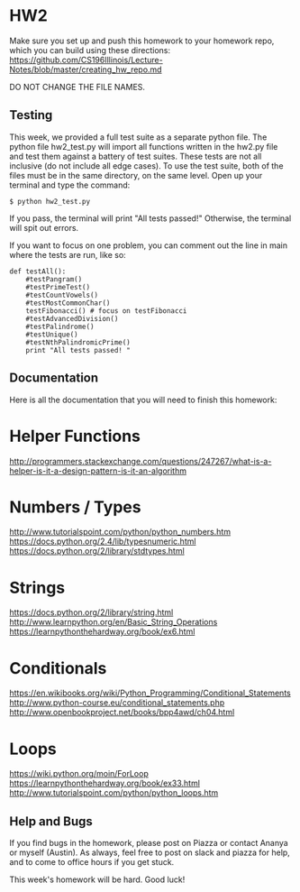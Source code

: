 # HW2
Make sure you set up and push this homework to your homework repo, which you can build using these directions: https://github.com/CS196Illinois/Lecture-Notes/blob/master/creating_hw_repo.md

DO NOT CHANGE THE FILE NAMES.

## Testing
This week, we provided a full test suite as a separate python file. The python file hw2_test.py will import all functions written in the hw2.py file and test them against a battery of test suites. These tests are not all inclusive (do not include all edge cases). To use the test suite, both of the files must be in the same directory, on the same level. Open up your terminal and type the command:

```
$ python hw2_test.py
```

If you pass, the terminal will print "All tests passed!"
Otherwise, the terminal will spit out errors.

If you want to focus on one problem, you can comment out the line in main where the tests are run, like so:

```
def testAll():
    #testPangram()
    #testPrimeTest()
    #testCountVowels()
    #testMostCommonChar()
    testFibonacci() # focus on testFibonacci
    #testAdvancedDivision()
    #testPalindrome()
    #testUnique()
    #testNthPalindromicPrime()
    print "All tests passed! "
```

## Documentation
Here is all the documentation that you will need to finish this homework:

# Helper Functions
http://programmers.stackexchange.com/questions/247267/what-is-a-helper-is-it-a-design-pattern-is-it-an-algorithm

# Numbers / Types
http://www.tutorialspoint.com/python/python_numbers.htm<br />
https://docs.python.org/2.4/lib/typesnumeric.html<br />
https://docs.python.org/2/library/stdtypes.html<br />

# Strings
https://docs.python.org/2/library/string.html<br />
http://www.learnpython.org/en/Basic_String_Operations<br />
https://learnpythonthehardway.org/book/ex6.html<br />

# Conditionals
https://en.wikibooks.org/wiki/Python_Programming/Conditional_Statements<br />
http://www.python-course.eu/conditional_statements.php<br />
http://www.openbookproject.net/books/bpp4awd/ch04.html<br />

# Loops
https://wiki.python.org/moin/ForLoop<br />
https://learnpythonthehardway.org/book/ex33.html<br />
http://www.tutorialspoint.com/python/python_loops.htm<br />

## Help and Bugs
If you find bugs in the homework, please post on Piazza or contact Ananya or myself (Austin). As always, feel free to post on slack and piazza for help, and to come to office hours if you get stuck.

This week's homework will be hard. Good luck!
